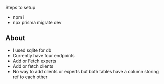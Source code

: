 Steps to setup

- npm i
- npx prisma migrate dev

## About

- I used sqlite for db
- Currently have four endpoints
- Add or Fetch experts
- Add or fetch clients
- No way to add clients or experts but both tables have a column storing ref to each other